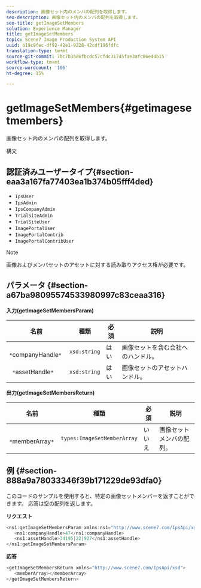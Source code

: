 ```yaml
---
description: 画像セット内のメンバの配列を取得します。
seo-description: 画像セット内のメンバの配列を取得します。
seo-title: getImageSetMembers
solution: Experience Manager
title: getImageSetMembers
topic: Scene7 Image Production System API
uuid: b19c9fec-df92-42e1-9228-42cdf196fdfc
translation-type: tm+mt
source-git-commit: 7bc7b3a86fbcdc57cfdc31745fae3afc06e44b15
workflow-type: tm+mt
source-wordcount: '106'
ht-degree: 15%

---
```



# getImageSetMembers{#getimagesetmembers}

画像セット内のメンバの配列を取得します。

構文

## 認証済みユーザータイプ{#section-eaa3a167fa77403ea1b374b05fff4ded}

* `IpsUser`
* `IpsAdmin`
* `IpsCompanyAdmin`
* `TrialSiteAdmin`
* `TrialSiteUser`
* `ImagePortalUser`
* `ImagePortalContrib`
* `ImagePortalContribUser`

>[!NOTE]
>
>画像およびメンバセットのアセットに対する読み取りアクセス権が必要です。

## パラメータ {#section-a67ba98095574533980997c83ceaa316}

**入力(getImageSetMembersParam)**

| 名前 | 種類 | 必須 | 説明 |
|---|---|---|---|
| ` *`companyHandle`*` | `xsd:string` | はい | 画像セットを含む会社へのハンドル。 |
| ` *`assetHandle`*` | `xsd:string` | はい | 画像セットのアセットハンドル。 |

**出力(getImageSetMembersReturn)**

| 名前 | 種類 | 必須 | 説明 |
|---|---|---|---|
| ` *`memberArray`*` | `types:ImageSetMemberArray` | いいえ | 画像セットメンバの配列。 |

## 例 {#section-888a9a78033346f39b171229de93dfa0}

このコードのサンプルを使用すると、特定の画像セットメンバーを返すことができます。 応答は空の配列を返します。

**リクエスト**

```java
<ns1:getImageSetMembersParam xmlns:ns1="http://www.scene7.com/IpsApi/xsd">
   <ns1:companyHandle>47</ns1:companyHandle>
   <ns1:assetHandle>34195|22|927</ns1:assetHandle>
</ns1:getImageSetMembersParam>
```

**応答**

```java
<getImageSetMembersReturn xmlns="http://www.scene7.com/IpsApi/xsd">
   <memberArray></memberArray>
</getImageSetMembersReturn>
```

